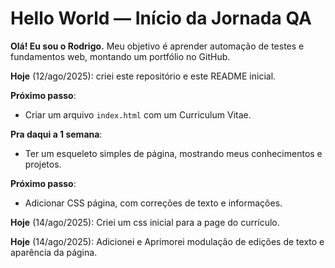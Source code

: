 # Hello World — Início da Jornada QA

**Olá! Eu sou o Rodrigo.**
Meu objetivo é aprender automação de testes e fundamentos web, montando um portfólio no GitHub.

**Hoje** (12/ago/2025): criei este repositório e este README inicial.

**Próximo passo**:
- Criar um arquivo `index.html` com um Curriculum Vitae.

**Pra daqui a 1 semana**:
- Ter um esqueleto simples de página, mostrando meus conhecimentos e projetos.

**Próximo passo**:
- Adicionar CSS página, com correções de texto e informações.

**Hoje** (14/ago/2025): Criei um css inicial para a page do currículo. 

**Hoje** (14/ago/2025): Adicionei e Aprimorei modulação de edições de texto e aparência da página. 
